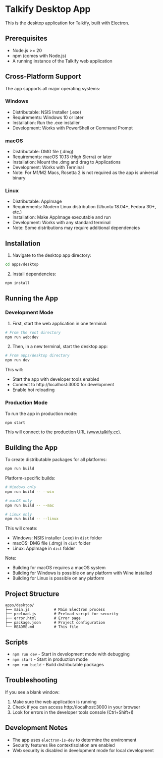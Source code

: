 # Talkify Desktop App

This is the desktop application for Talkify, built with Electron.

## Prerequisites

- Node.js >= 20
- npm (comes with Node.js)
- A running instance of the Talkify web application

## Cross-Platform Support

The app supports all major operating systems:

### Windows
- Distributable: NSIS Installer (.exe)
- Requirements: Windows 10 or later
- Installation: Run the .exe installer
- Development: Works with PowerShell or Command Prompt

### macOS
- Distributable: DMG file (.dmg)
- Requirements: macOS 10.13 (High Sierra) or later
- Installation: Mount the .dmg and drag to Applications
- Development: Works with Terminal
- Note: For M1/M2 Macs, Rosetta 2 is not required as the app is universal binary

### Linux
- Distributable: AppImage
- Requirements: Modern Linux distribution (Ubuntu 18.04+, Fedora 30+, etc.)
- Installation: Make AppImage executable and run
- Development: Works with any standard terminal
- Note: Some distributions may require additional dependencies

## Installation

1. Navigate to the desktop app directory:
```bash
cd apps/desktop
```

2. Install dependencies:
```bash
npm install
```

## Running the App

### Development Mode

1. First, start the web application in one terminal:
```bash
# From the root directory
npm run web:dev
```

2. Then, in a new terminal, start the desktop app:
```bash
# From apps/desktop directory
npm run dev
```

This will:
- Start the app with developer tools enabled
- Connect to http://localhost:3000 for development
- Enable hot reloading

### Production Mode

To run the app in production mode:
```bash
npm start
```

This will connect to the production URL (www.talkify.cc).

## Building the App

To create distributable packages for all platforms:
```bash
npm run build
```

Platform-specific builds:
```bash
# Windows only
npm run build -- --win

# macOS only
npm run build -- --mac

# Linux only
npm run build -- --linux
```

This will create:
- Windows: NSIS installer (.exe) in `dist` folder
- macOS: DMG file (.dmg) in `dist` folder
- Linux: AppImage in `dist` folder

Note: 
- Building for macOS requires a macOS system
- Building for Windows is possible on any platform with Wine installed
- Building for Linux is possible on any platform

## Project Structure

```
apps/desktop/
├── main.js           # Main Electron process
├── preload.js        # Preload script for security
├── error.html        # Error page
├── package.json      # Project configuration
└── README.md         # This file
```

## Scripts

- `npm run dev` - Start in development mode with debugging
- `npm start` - Start in production mode
- `npm run build` - Build distributable packages

## Troubleshooting

If you see a blank window:
1. Make sure the web application is running
2. Check if you can access http://localhost:3000 in your browser
3. Look for errors in the developer tools console (Ctrl+Shift+I)

## Development Notes

- The app uses `electron-is-dev` to determine the environment
- Security features like contextIsolation are enabled
- Web security is disabled in development mode for local development
